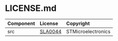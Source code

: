 # LICENSE.md

| Component                             | License                                        | Copyright |
|:---------                             |:-------                                        |:----------|
| src                                   | [SLA0044](./src/LICENSE.md)                   | STMicroelectronics |

